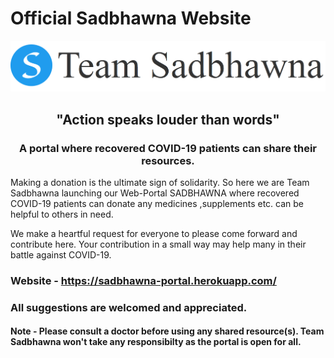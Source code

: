 # Official Sadbhawna Website
<center>
<img src="./public/images/logo.png"></img>
<h2>"Action speaks louder than words"</h2>
<h3> A portal where recovered COVID-19 patients can share their resources. </h3>
</center>
<p>
Making a donation is the ultimate sign of solidarity. So here we are Team Sadbhawna launching our Web-Portal SADBHAWNA where recovered COVID-19 patients can donate any medicines ,supplements etc. can be helpful to others in need.
</p>
We make a heartful request for everyone to please come forward and contribute here. Your contribution in a small way may help many in their battle against COVID-19.

### Website - https://sadbhawna-portal.herokuapp.com/

### All suggestions are welcomed and appreciated.
#### Note - Please consult a doctor before using any shared resource(s). Team Sadbhawna won't take any responsibilty as the portal is open for all.
